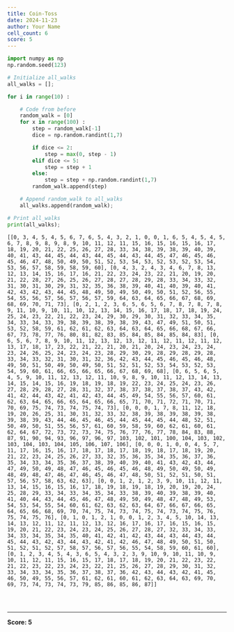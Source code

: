 ```yaml
---
title: Coin-Toss
date: 2024-11-23
author: Your Name
cell_count: 6
score: 5
---
```


```python
import numpy as np
np.random.seed(123)
```


```python
# Initialize all_walks
all_walks = [];
```


```python
for i in range(10) :

    # Code from before
    random_walk = [0]
    for x in range(100) :
        step = random_walk[-1]
        dice = np.random.randint(1,7)

        if dice <= 2:
            step = max(0, step - 1)
        elif dice <= 5:
            step = step + 1
        else:
            step = step + np.random.randint(1,7)
        random_walk.append(step)

    # Append random_walk to all_walks
    all_walks.append(random_walk);

# Print all_walks
print(all_walks);
```

    [[0, 3, 4, 5, 4, 5, 6, 7, 6, 5, 4, 3, 2, 1, 0, 0, 1, 6, 5, 4, 5, 4, 5, 6, 7, 8, 9, 8, 9, 8, 9, 10, 11, 12, 11, 15, 16, 15, 16, 15, 16, 17, 18, 19, 20, 21, 22, 25, 26, 27, 28, 33, 34, 38, 39, 38, 39, 40, 39, 40, 41, 43, 44, 45, 44, 43, 44, 45, 44, 43, 44, 45, 47, 46, 45, 46, 45, 46, 47, 48, 50, 49, 50, 51, 52, 53, 54, 53, 52, 53, 52, 53, 54, 53, 56, 57, 58, 59, 58, 59, 60], [0, 4, 3, 2, 4, 3, 4, 6, 7, 8, 13, 12, 13, 14, 15, 16, 17, 16, 21, 22, 23, 24, 23, 22, 21, 20, 19, 20, 21, 22, 28, 27, 26, 25, 26, 27, 28, 27, 28, 29, 28, 33, 34, 33, 32, 31, 30, 31, 30, 29, 31, 32, 35, 36, 38, 39, 40, 41, 40, 39, 40, 41, 42, 43, 42, 43, 44, 45, 48, 49, 50, 49, 50, 49, 50, 51, 52, 56, 55, 54, 55, 56, 57, 56, 57, 56, 57, 59, 64, 63, 64, 65, 66, 67, 68, 69, 68, 69, 70, 71, 73], [0, 2, 1, 2, 3, 6, 5, 6, 5, 6, 7, 8, 7, 8, 7, 8, 9, 11, 10, 9, 10, 11, 10, 12, 13, 14, 15, 16, 17, 18, 17, 18, 19, 24, 25, 24, 23, 22, 21, 22, 23, 24, 29, 30, 29, 30, 31, 32, 33, 34, 35, 34, 33, 34, 33, 39, 38, 39, 38, 39, 38, 39, 43, 47, 49, 51, 50, 51, 53, 52, 58, 59, 61, 62, 61, 62, 63, 64, 63, 64, 65, 66, 68, 67, 66, 67, 73, 78, 77, 76, 80, 81, 82, 83, 85, 84, 85, 84, 85, 84, 83], [0, 6, 5, 6, 7, 8, 9, 10, 11, 12, 13, 12, 13, 12, 11, 12, 11, 12, 11, 12, 13, 17, 18, 17, 23, 22, 21, 22, 21, 20, 21, 20, 24, 23, 24, 23, 24, 23, 24, 26, 25, 24, 23, 24, 23, 28, 29, 30, 29, 28, 29, 28, 29, 28, 33, 34, 33, 32, 31, 30, 31, 32, 36, 42, 43, 44, 45, 46, 45, 46, 48, 49, 50, 51, 50, 49, 50, 49, 50, 51, 52, 51, 52, 53, 54, 53, 52, 53, 54, 59, 60, 61, 66, 65, 66, 65, 66, 67, 68, 69, 68], [0, 6, 5, 6, 5, 4, 5, 9, 10, 11, 12, 13, 12, 11, 10, 9, 8, 9, 10, 11, 12, 13, 14, 13, 14, 15, 14, 15, 16, 19, 18, 19, 18, 19, 22, 23, 24, 25, 24, 23, 26, 27, 28, 29, 28, 27, 28, 31, 32, 37, 38, 37, 38, 37, 38, 37, 43, 42, 41, 42, 44, 43, 42, 41, 42, 43, 44, 45, 49, 54, 55, 56, 57, 60, 61, 62, 63, 64, 65, 66, 65, 64, 65, 66, 65, 71, 70, 71, 72, 71, 70, 71, 70, 69, 75, 74, 73, 74, 75, 74, 73], [0, 0, 0, 1, 7, 8, 11, 12, 18, 19, 20, 26, 25, 31, 30, 31, 32, 33, 32, 38, 39, 38, 39, 38, 39, 38, 39, 38, 39, 43, 44, 46, 45, 46, 45, 44, 45, 44, 45, 44, 48, 52, 51, 50, 49, 50, 51, 55, 56, 57, 61, 60, 59, 58, 59, 60, 62, 61, 60, 61, 62, 64, 67, 72, 73, 72, 73, 74, 75, 76, 77, 76, 77, 78, 84, 83, 88, 87, 91, 90, 94, 93, 96, 97, 96, 97, 103, 102, 101, 100, 104, 103, 102, 103, 104, 103, 104, 105, 106, 107, 106], [0, 0, 0, 1, 0, 0, 4, 5, 7, 11, 17, 16, 15, 16, 17, 18, 17, 18, 17, 18, 19, 18, 17, 18, 19, 20, 21, 22, 23, 24, 25, 26, 27, 33, 32, 35, 36, 35, 34, 35, 36, 37, 36, 35, 34, 33, 34, 35, 36, 37, 38, 39, 40, 39, 40, 41, 43, 42, 43, 44, 47, 49, 50, 49, 48, 47, 46, 45, 46, 45, 46, 48, 49, 50, 49, 50, 49, 48, 49, 48, 47, 46, 47, 46, 45, 46, 47, 48, 50, 51, 52, 51, 50, 51, 57, 56, 57, 58, 63, 62, 63], [0, 0, 1, 2, 1, 2, 3, 9, 10, 11, 12, 11, 13, 14, 15, 16, 15, 16, 17, 18, 19, 18, 19, 18, 19, 20, 19, 20, 24, 25, 28, 29, 33, 34, 33, 34, 35, 34, 33, 38, 39, 40, 39, 38, 39, 40, 41, 40, 44, 43, 44, 45, 46, 47, 48, 49, 50, 49, 48, 47, 48, 49, 53, 54, 53, 54, 55, 54, 60, 61, 62, 63, 62, 63, 64, 67, 66, 67, 66, 65, 64, 65, 66, 68, 69, 70, 74, 75, 74, 73, 74, 75, 74, 73, 74, 75, 76, 75, 74, 75, 76], [0, 1, 0, 1, 2, 1, 0, 0, 1, 2, 3, 4, 5, 10, 14, 13, 14, 13, 12, 11, 12, 11, 12, 13, 12, 16, 17, 16, 17, 16, 15, 16, 15, 19, 20, 21, 22, 23, 24, 23, 24, 25, 26, 27, 28, 27, 32, 33, 34, 33, 34, 33, 34, 35, 34, 35, 40, 41, 42, 41, 42, 43, 44, 43, 44, 43, 44, 45, 44, 43, 42, 43, 44, 43, 42, 41, 42, 46, 47, 48, 49, 50, 51, 50, 51, 52, 51, 52, 57, 58, 57, 56, 57, 56, 55, 54, 58, 59, 60, 61, 60], [0, 1, 2, 3, 4, 5, 4, 3, 6, 5, 4, 3, 2, 3, 9, 10, 9, 10, 11, 10, 9, 10, 11, 12, 11, 15, 16, 15, 17, 18, 17, 18, 19, 20, 21, 22, 23, 22, 21, 22, 23, 22, 23, 24, 23, 22, 21, 25, 26, 27, 28, 29, 30, 31, 32, 33, 34, 33, 34, 35, 36, 37, 38, 37, 36, 42, 43, 44, 43, 42, 41, 45, 46, 50, 49, 55, 56, 57, 61, 62, 61, 60, 61, 62, 63, 64, 63, 69, 70, 69, 73, 74, 73, 74, 73, 79, 85, 86, 85, 86, 87]]



```python

```


```python

```


```python

```


---
**Score: 5**
